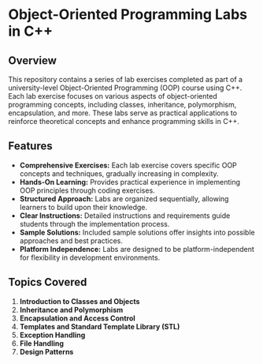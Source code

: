 # Object-Oriented Programming Labs in C++

## Overview
This repository contains a series of lab exercises completed as part of a university-level Object-Oriented Programming (OOP) course using C++. Each lab exercise focuses on various aspects of object-oriented programming concepts, including classes, inheritance, polymorphism, encapsulation, and more. These labs serve as practical applications to reinforce theoretical concepts and enhance programming skills in C++.

## Features
- **Comprehensive Exercises:** Each lab exercise covers specific OOP concepts and techniques, gradually increasing in complexity.
- **Hands-On Learning:** Provides practical experience in implementing OOP principles through coding exercises.
- **Structured Approach:** Labs are organized sequentially, allowing learners to build upon their knowledge.
- **Clear Instructions:** Detailed instructions and requirements guide students through the implementation process.
- **Sample Solutions:** Included sample solutions offer insights into possible approaches and best practices.
- **Platform Independence:** Labs are designed to be platform-independent for flexibility in development environments.

## Topics Covered
1. **Introduction to Classes and Objects**
2. **Inheritance and Polymorphism**
3. **Encapsulation and Access Control**
4. **Templates and Standard Template Library (STL)**
5. **Exception Handling**
6. **File Handling**
7. **Design Patterns**
